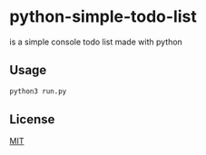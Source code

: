 # python-simple-todo-list

is a simple console todo list made with python


## Usage

```bash
python3 run.py
```

## License
[MIT](https://choosealicense.com/licenses/mit/)
